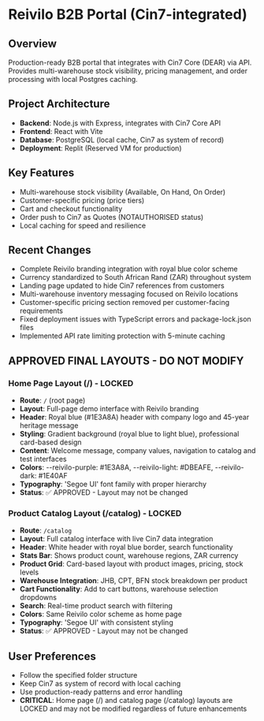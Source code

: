 # Reivilo B2B Portal (Cin7-integrated)

## Overview
Production-ready B2B portal that integrates with Cin7 Core (DEAR) via API. Provides multi-warehouse stock visibility, pricing management, and order processing with local Postgres caching.

## Project Architecture
- **Backend**: Node.js with Express, integrates with Cin7 Core API
- **Frontend**: React with Vite
- **Database**: PostgreSQL (local cache, Cin7 as system of record)
- **Deployment**: Replit (Reserved VM for production)

## Key Features
- Multi-warehouse stock visibility (Available, On Hand, On Order)
- Customer-specific pricing (price tiers)
- Cart and checkout functionality
- Order push to Cin7 as Quotes (NOTAUTHORISED status)
- Local caching for speed and resilience

## Recent Changes
- Complete Reivilo branding integration with royal blue color scheme
- Currency standardized to South African Rand (ZAR) throughout system
- Landing page updated to hide Cin7 references from customers
- Multi-warehouse inventory messaging focused on Reivilo locations
- Customer-specific pricing section removed per customer-facing requirements
- Fixed deployment issues with TypeScript errors and package-lock.json files
- Implemented API rate limiting protection with 5-minute caching

## APPROVED FINAL LAYOUTS - DO NOT MODIFY
### Home Page Layout (/) - LOCKED
- **Route**: `/` (root page)
- **Layout**: Full-page demo interface with Reivilo branding
- **Header**: Royal blue (#1E3A8A) header with company logo and 45-year heritage message
- **Styling**: Gradient background (royal blue to light blue), professional card-based design
- **Content**: Welcome message, company values, navigation to catalog and test interfaces
- **Colors**: --reivilo-purple: #1E3A8A, --reivilo-light: #DBEAFE, --reivilo-dark: #1E40AF
- **Typography**: 'Segoe UI' font family with proper hierarchy
- **Status**: ✅ APPROVED - Layout may not be changed

### Product Catalog Layout (/catalog) - LOCKED  
- **Route**: `/catalog` 
- **Layout**: Full catalog interface with live Cin7 data integration
- **Header**: White header with royal blue border, search functionality
- **Stats Bar**: Shows product count, warehouse regions, ZAR currency
- **Product Grid**: Card-based layout with product images, pricing, stock levels
- **Warehouse Integration**: JHB, CPT, BFN stock breakdown per product
- **Cart Functionality**: Add to cart buttons, warehouse selection dropdowns
- **Search**: Real-time product search with filtering
- **Colors**: Same Reivilo color scheme as home page
- **Typography**: 'Segoe UI' with consistent styling
- **Status**: ✅ APPROVED - Layout may not be changed

## User Preferences
- Follow the specified folder structure
- Keep Cin7 as system of record with local caching
- Use production-ready patterns and error handling
- **CRITICAL**: Home page (/) and catalog page (/catalog) layouts are LOCKED and may not be modified regardless of future enhancements